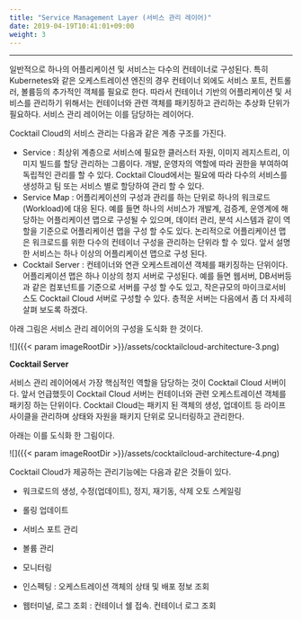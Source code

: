 ```yaml
---
title: "Service Management Layer (서비스 관리 레이어)"
date: 2019-04-19T10:41:01+09:00
weight: 3
---
```


---
일반적으로 하나의 어플리케이션 및 서비스는 다수의 컨테이너로 구성된다. 특히 Kubernetes와 같은 오케스트레이션 엔진의 경우 컨테이너 외에도 서비스 포트, 컨트롤러, 볼륨등의 추가적인 객체를 필요로 한다. 따라서 컨테이너 기반의 어플리케이션 및 서비스를 관리하기 위해서는 컨테이너와 관련 객체를 패키징하고 관리하는 추상화 단위가 필요하다. 서비스 관리 레이어는 이를 담당하는 레이어다.

Cocktail Cloud의 서비스 관리는 다음과 같은 계층 구조를 가진다.

* Service : 최상위 계층으로 서비스에 필요한 클러스터 자원, 이미지 레지스트리, 이미지 빌드를 할당 관리하는 그룹이다. 개발, 운영자의 역할에 따라 권한을 부여하여 독립적인 관리를 할 수 있다. Cocktail Cloud에서는 필요에 따라 다수의 서비스를 생성하고 팀 또는 서비스 별로 할당하여 관리 할 수 있다.
* Service Map : 어플리케이션의 구성과 관리를 하는 단위로 하나의 워크로드\(Workload\)에 대응 된다. 예를 들면 하나의 서비스가 개발계, 검증계, 운영계에 해당하는 어플리케이션 맵으로 구성될 수 있으며, 데이터 관리, 분석 시스템과 같이 역할을 기준으로 어플리케이션 맵을 구성 할 수도 있다. 논리적으로 어플리케이션 맵은 워크로드를 위한 다수의 컨테이너 구성을 관리하는 단위라 할 수 있다. 앞서 설명한 서비스는 하나 이상의 어플리케이션 맵으로 구성 된다.
* Cocktail Server : 컨테이너와 연관 오케스트레이션 객체를 패키징하는 단위이다. 어플리케이션 맵은 하나 이상의 청지 서버로 구성된다. 예를 들면 웹서버, DB서버등과 같은 컴포넌트를 기준으로 서버를 구성 할 수도 있고, 작은규모의 마이크로서비스도 Cocktail Cloud 서버로 구성할 수 있다. 층적운 서버는 다음에서 좀 더 자세히 살펴 보도록 하겠다.

아래 그림은 서비스 관리 레이어의 구성을 도식화 한 것이다.

![]({{< param imageRootDir >}}/assets/cocktailcloud-architecture-3.png)

**Cocktail Server**

서비스 관리 레이어에서 가장 핵심적인 역할을 담당하는 것이 Cocktail Cloud 서버이다. 앞서 언급했듯이 Cocktail Cloud 서버는 컨테이너와 관련 오케스트레이션 객체를 패키징 하는 단위이다. Cocktail Cloud는 패키지 된 객체의 생성, 업데이트 등 라이프사이클을 관리하며 상태와 자원을 패키지 단위로 모니터링하고 관리한다.

아래는 이를 도식화 한 그림이다.

![]({{< param imageRootDir >}}/assets/cocktailcloud-architecture-4.png)

Cocktail Cloud가 제공하는 관리기능에는 다음과 같은 것들이 있다.

* 워크로드의 생성, 수정\(업데이트\), 정지, 재기동, 삭제 오토 스케일링

* 롤링 업데이트

* 서비스 포트 관리

* 볼륨 관리

* 모니터링

* 인스펙팅 : 오케스트레이션 객체의 상태 및 배포 정보 조회

* 웹터미널, 로그 조회 : 컨테이너 쉘 접속. 컨테이너 로그 조회
